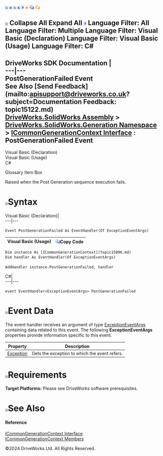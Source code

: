 ![](dotnetimages/collapse.gif) ![](dotnetimages/expand.gif) ![](dotnetimages/collapse.gif) ![](dotnetimages/expand.gif) ![](dotnetimages/drpdown.gif) ![](dotnetimages/drpdown_orange.gif) ![](dotnetimages/copycode.gif) ![](dotnetimages/copycodeHighlight.gif)

![](dotnetimages/collapse.gif) Collapse All Expand All ![](dotnetimages/drpdown.gif) Language Filter: All  Language Filter: Multiple  Language Filter: Visual Basic (Declaration) Language Filter: Visual Basic (Usage) Language Filter: C#  
---  
DriveWorks SDK Documentation  |   
---|---  
PostGenerationFailed Event   
See Also [Send Feedback](mailto:apisupport@driveworks.co.uk?subject=Documentation Feedback: topic15122.md)  
[DriveWorks.SolidWorks Assembly](topic13342.md) > [DriveWorks.SolidWorks.Generation Namespace](topic15094.md) > [ICommonGenerationContext Interface](topic15096.md) : PostGenerationFailed Event  
---  
  
Visual Basic (Declaration)    
Visual Basic (Usage)    
C# 

Glossary Item Box

Raised when the Post Generation sequence execution fails. 

# ![](dotnetimages/collapse.gif)Syntax

Visual Basic (Declaration)|   
---|---  
      
    
    Event PostGenerationFailed As EventHandler(Of ExceptionEventArgs)  
  
Visual Basic (Usage)| ![](dotnetimages/copycode.gif)Copy Code  
---|---  
      
    
    Dim instance As [ICommonGenerationContext](topic15096.md)
    Dim handler As EventHandler(Of ExceptionEventArgs)
     
    AddHandler instance.PostGenerationFailed, handler  
  
C#|   
---|---  
      
    
    event EventHandler<ExceptionEventArgs> PostGenerationFailed  
  
# ![](dotnetimages/collapse.gif)Event Data

The event handler receives an argument of type [ExceptionEventArgs](topic806.md) containing data related to this event. The following **ExceptionEventArgs** properties provide information specific to this event.

Property| Description  
---|---  
[Exception](topic813.md)| Gets the exception to which the event refers.   
  
# ![](dotnetimages/collapse.gif)Requirements

**Target Platforms:** Please see DriveWorks software prerequisites.

# ![](dotnetimages/collapse.gif)See Also

#### Reference

[ICommonGenerationContext Interface](topic15096.md)   
[ICommonGenerationContext Members](topic15097.md)

©2024 DriveWorks Ltd. All Rights Reserved.
